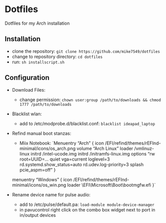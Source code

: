 # Dotfiles
Dotfiles for my Arch installation

## Installation
- clone the repository: `git clone https://github.com/mike7549/dotfiles`
- change to repository directory: `cd dotfiles`
- run: `sh installscript.sh`

## Configuration
- Download Files:
	- change permission: `chown user:group /path/to/downloads && chmod 1777 /path/to/downloads`
- Blacklist wlan:
	- add to /etc/modprobe.d/blacklist.conf: `blacklist ideapad_laptop`
- Refind manual boot stanzas:
	- Miix Notebook: 
	`Menuentry “Arch” {
		icon /EFI/refind/themes/rEFInd-minimal/icons/os_arch.png
		volume “Arch Linux”
		loader /vmlinuz-linux
		initrd /intel-ucode.img
		initrd /initramfs-linux.img
		options “rw root=UUID=... quiet vga=current loglevel=3 rd.systemd.show_status=auto rd.udev.log-priority=3 splash pcie_aspm=off”
	}

	menuentry “Windows” {
		icon /EFI/refind/themes/rEFInd-minimal/icons/os_win.png
		loader	\EFI\Microsoft\Boot\bootmgfw.efi
	}`
- Rename device name for pulse audio:
	- add to /etc/pulse/default.pa: `load-module module-device-manager`
	- in pavucontrol right click on the combo box widget next to port in in/output devices


